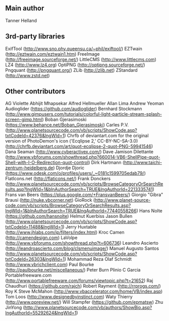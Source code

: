 Main author
-----------
Tanner Helland


3rd-party libraries
------------------------------
ExifTool (http://www.sno.phy.queensu.ca/~phil/exiftool/)
EZTwain (http://eztwain.com/eztwain1.htm)
FreeImage (http://freeimage.sourceforge.net/)
LittleCMS (http://www.littlecms.com)
LZ4 (http://www.lz4.org)
OptiPNG (http://optipng.sourceforge.net/)
Pngquant (http://pngquant.org/)
ZLib (http://zlib.net)
ZStandard (http://www.zstd.net)


Other contributors
------------
AG Violette
Abhijit Mhapsekar
Alfred Hellmueller
Allan Lima
Andrew Yeoman
Audioglider (https://github.com/audioglider)
Bernhard Stockmann (http://www.gimpusers.com/tutorials/colorful-light-particle-stream-splash-screen-gimp.html)
Boban Gjerasimoski (https://www.behance.net/Boban_Gjerasimoski)
Carles P.V. (http://www.planetsourcecode.com/vb/scripts/ShowCode.asp?txtCodeId=42376&lngWId=1)
Chrfb of deviantart.com for the original version of PhotoDemon's icon ('Ecqlipse 2,' CC-BY-NC-SA-3.0) (http://chrfb.deviantart.com/art/quot-ecqlipse-2-quot-PNG-59941546)
Dana Seaman (http://www.cyberactivex.com/) 
Dave Jamison
Dilettante (http://www.vbforums.com/showthread.php?660014-VB6-ShellPipe-quot-Shell-with-I-O-Redirection-quot-control)
Dirk Hartmann (http://www.taichi-zentrum-heidelberg.de)
Djordje Djoric (https://www.odesk.com/o/profiles/users/_~0181c1599705edab79/)
FlatIcons.net (http://flaticons.net/)
Frank Donckers (http://www.planetsourcecode.com/vb/scripts/BrowseCategoryOrSearchResults.asp?lngWId=1&blnAuthorSearch=TRUE&lngAuthorId=2213335741)
Frans van Beers (https://plus.google.com/+FransvanBeers/)
Giorgio "Gibra" Brausi (http://nuke.vbcorner.net)
GioRock (http://www.planet-source-code.com/vb/scripts/BrowseCategoryOrSearchResults.asp?lngWId=1&blnAuthorSearch=TRUE&lngAuthorId=77440558266)
Hans Nolte (https://github.com/hansnolte)
Helmut Kuerbiss
Jason Bullen (http://www.planetsourcecode.com/vb/scripts/ShowCode.asp?txtCodeId=11488&lngWId=1)
Jerry Huxtable (http://www.jhlabs.com/ip/filters/index.html)
Kroc Camen (http://camendesign.com)
LaVolpe (http://www.vbforums.com/showthread.php?t=606736)
Leandro Ascierto (http://leandroascierto.com/blog/clsmenuimage/)
Manuel Augusto Santos (http://www.planetsourcecode.com/vb/scripts/ShowCode.asp?txtCodeId=26303&lngWId=1)
Mohammad Reza
Olaf Schmidt (http://www.vbrichclient.com)
Paul Bourke (http://paulbourke.net/miscellaneous/)
Peter Burn
Plinio C Garcia
Portablefreeware.com (http://www.portablefreeware.com/forums/viewtopic.php?t=21652)
Raj Chaudhuri (https://github.com/rajch)
Robert Rayment (http://rrprogs.com/)
Roy K
Steve McMahon (http://www.vbaccelerator.com/home/VB/index.asp)
Tom Loos (http://www.designedbyinstinct.com)
Waty Thierry (http://www.ppreview.net/)
Will Stampfer (https://github.com/epmatsw)
Zhu JinYong (http://www.planetsourcecode.com/vb/authors/ShowBio.asp?lngAuthorId=55292624&lngWId=1)
